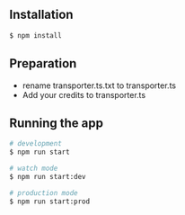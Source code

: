 ## Installation

```bash
$ npm install
```

## Preparation

- rename transporter.ts.txt to transporter.ts
- Add your credits to transporter.ts

## Running the app

```bash
# development
$ npm run start

# watch mode
$ npm run start:dev

# production mode
$ npm run start:prod
```
